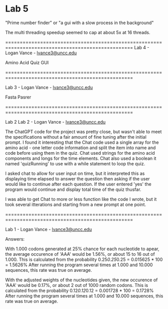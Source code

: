 # Lab 5

"Prime number finder" or "a gui with a slow process in the background"

The multi threading speedup seemed to cap at about 5x at 16 threads.

==================================================================================================
Lab 4 - Logan Vance - lvance3@uncc.edu

Amino Acid Quiz GUI

==================================================================================================

Lab 3 - Logan Vance - lvance3@uncc.edu

Fasta Pasrer

==================================================================================================

Lab 2
Lab 2 - Logan Vance - lvance3@uncc.edu

The ChatGPT code for the project was pretty close, but wasn't able to meet the specifications without a fair amount of fine tuning after the initial prompt. I found it interesting that the Chat code used a single array for the amino acid - one letter code information and split the item into name and code before using them in the quiz. Chat used strings for the amino acid components and longs for the time elements. Chat also used a boolean it named 'quizRunning' to use with a while statement to loop the quiz.

I asked chat to allow for user input on time, but it interpreted this as displaying time elapsed to answer the question then asking if the user would like to continue after each question. If the user entered 'yes' the program would continue and display total time of the quiz thusfar.

I was able to get Chat to more or less function like the code I wrote, but it took several itterations and starting from a new prompt at one point.

==================================================================================================

Lab 1 - Logan Vance - lvance3@uncc.edu

Answers:

With 1.000 codons generated at 25% chance for each nucleotide to apear, the average occurence of 'AAA' would be 1.56%, or about 15 to 16 out of 1.000.
This is calculated from the probability 0.25*0.25*0.25 = 0.015625 * 100 = 1.5626%
After running the program several times at 1.000 and 10.000 sequences, this rate was true on average.

With the adjusted weights of the nucleotides given, the new occurence of 'AAA' would be 0.17%, or about 2 out of 1000 random codons.
This is calculated from the probability 0.12*0.12*0.12 = 0.001728 * 100 = 0.1728%
After running the program several times at 1.000 and 10.000 sequences, this rate was true on average.

